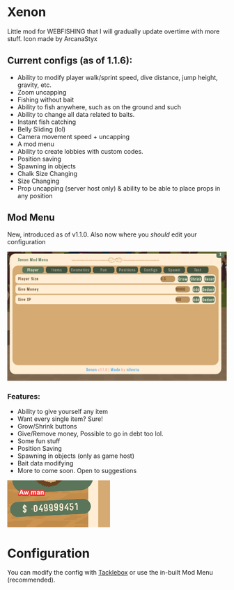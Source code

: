 # Xenon

Little mod for WEBFISHING that I will gradually update overtime with more stuff. Icon made by ArcanaStyx

## Current configs (as of 1.1.6):
- Ability to modify player walk/sprint speed, dive distance, jump height, gravity, etc.
- Zoom uncapping
- Fishing without bait
- Ability to fish anywhere, such as on the ground and such
- Ability to change all data related to baits.
- Instant fish catching
- Belly Sliding (lol)
- Camera movement speed + uncapping
- A mod menu
- Ability to create lobbies with custom codes.
- Position saving
- Spawning in objects
- Chalk Size Changing
- Size Changing
- Prop uncapping (server host only) & ability to be able to place props in any position

## Mod Menu

New, introduced as of v1.1.0. Also now where you *should* edit your configuration

![mod menu](https://github.com/nilenta/data/blob/main/windows-352-editor-64bit_ZBs8u9MnVS.png?raw=true)

### Features:
- Ability to give yourself any item
- Want every single item? Sure!
- Grow/Shrink buttons
- Give/Remove money, Possible to go in debt too lol.
- Some fun stuff
- Position Saving
- Spawning in objects (only as game host)
- Bait data modifying
- More to come soon. Open to suggestions

![Aw man](https://raw.githubusercontent.com/nilenta/data/refs/heads/main/eAc6esdzZ6.png)

# Configuration

You can modify the config with [Tacklebox](https://github.com/puppy-girl/TackleBox) or use the in-built Mod Menu (recommended).